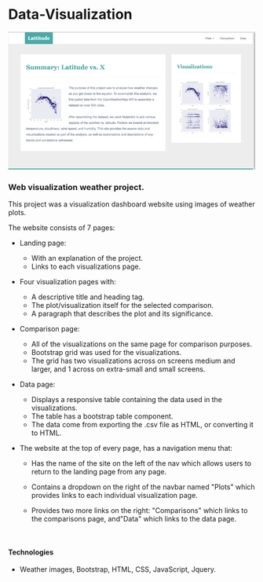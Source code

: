 # Data-Visualization

![Web Visualization](weather_viz.png)



### Web visualization weather project.

This project was a visualization dashboard website using images of weather plots.



The website consists of 7 pages:

- Landing page:
  - With an explanation of the project.
  - Links to each visualizations page.


- Four visualization pages with:
  - A descriptive title and heading tag.
  - The plot/visualization itself for the selected comparison.
  - A paragraph that describes the plot and its significance.


- Comparison page:
  - All of the visualizations on the same page for comparison purposes.
  - Bootstrap grid was used for the visualizations.
  - The grid has two visualizations across on screens medium and larger, and 1 across on extra-small and small screens.


- Data page:
  - Displays a responsive table containing the data used in the visualizations.
  - The table has a bootstrap table component.
  - The data come from exporting the .csv file as HTML, or converting it to HTML. 


- The website at the top of every page, has a navigation menu that:
  - Has the name of the site on the left of the nav which allows users to return to the landing page from any page.

  - Contains a dropdown on the right of the navbar named "Plots" which provides links to each individual visualization page.

  - Provides two more links on the right: "Comparisons" which links to the comparisons page, and"Data" which links to the data page.

    ​

#### Technologies

- Weather images, Bootstrap, HTML, CSS, JavaScript, Jquery.


